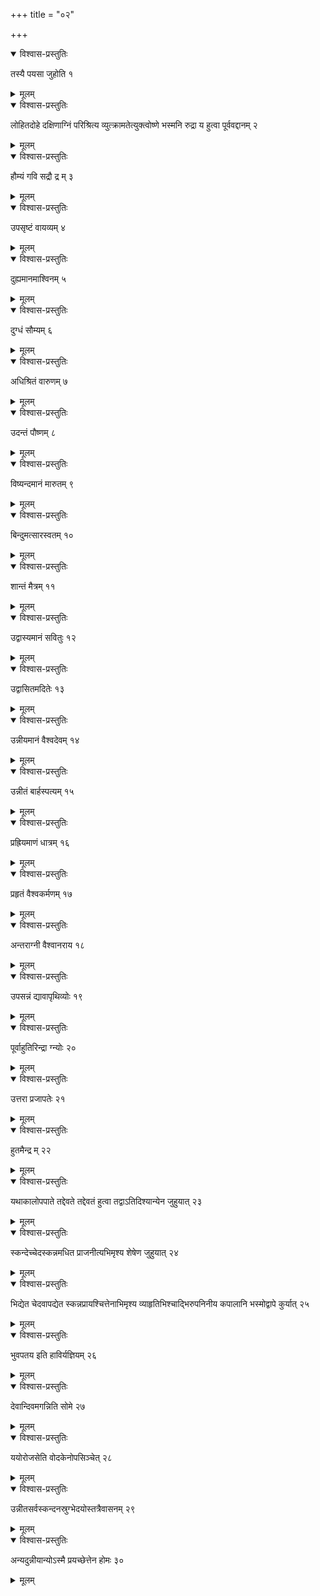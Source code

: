 +++
title = "०२"

+++


<details open><summary>विश्वास-प्रस्तुतिः</summary>

तस्यै पयसा जुहोति १
</details>

<details><summary>मूलम्</summary>

तस्यै पयसा जुहोति १
</details>


<details open><summary>विश्वास-प्रस्तुतिः</summary>

लोहितदोहे दक्षिणाग्निं परिश्रित्य व्युत्क्रामतेत्युक्त्वोष्णे भस्मनि रुद्रा य हुत्वा पूर्ववद्दानम् २
</details>

<details><summary>मूलम्</summary>

लोहितदोहे दक्षिणाग्निं परिश्रित्य व्युत्क्रामतेत्युक्त्वोष्णे भस्मनि रुद्रा य हुत्वा पूर्ववद्दानम् २
</details>


<details open><summary>विश्वास-प्रस्तुतिः</summary>

हौम्यं गवि सद्रौ द्र म् ३
</details>

<details><summary>मूलम्</summary>

हौम्यं गवि सद्रौ द्र म् ३
</details>


<details open><summary>विश्वास-प्रस्तुतिः</summary>

उपसृष्टं वायव्यम् ४
</details>

<details><summary>मूलम्</summary>

उपसृष्टं वायव्यम् ४
</details>


<details open><summary>विश्वास-प्रस्तुतिः</summary>

दुह्यमानमाश्विनम् ५
</details>

<details><summary>मूलम्</summary>

दुह्यमानमाश्विनम् ५
</details>


<details open><summary>विश्वास-प्रस्तुतिः</summary>

दुग्धं सौम्यम् ६
</details>

<details><summary>मूलम्</summary>

दुग्धं सौम्यम् ६
</details>


<details open><summary>विश्वास-प्रस्तुतिः</summary>

अधिश्रितं वारुणम् ७
</details>

<details><summary>मूलम्</summary>

अधिश्रितं वारुणम् ७
</details>


<details open><summary>विश्वास-प्रस्तुतिः</summary>

उदन्तं पौष्णम् ८
</details>

<details><summary>मूलम्</summary>

उदन्तं पौष्णम् ८
</details>


<details open><summary>विश्वास-प्रस्तुतिः</summary>

विष्यन्दमानं मारुतम् ९
</details>

<details><summary>मूलम्</summary>

विष्यन्दमानं मारुतम् ९
</details>


<details open><summary>विश्वास-प्रस्तुतिः</summary>

बिन्दुमत्सारस्वतम् १०
</details>

<details><summary>मूलम्</summary>

बिन्दुमत्सारस्वतम् १०
</details>


<details open><summary>विश्वास-प्रस्तुतिः</summary>

शान्तं मैत्रम् ११
</details>

<details><summary>मूलम्</summary>

शान्तं मैत्रम् ११
</details>


<details open><summary>विश्वास-प्रस्तुतिः</summary>

उद्वास्यमानं सवितुः १२
</details>

<details><summary>मूलम्</summary>

उद्वास्यमानं सवितुः १२
</details>


<details open><summary>विश्वास-प्रस्तुतिः</summary>

उद्वासितमदितेः १३
</details>

<details><summary>मूलम्</summary>

उद्वासितमदितेः १३
</details>


<details open><summary>विश्वास-प्रस्तुतिः</summary>

उन्नीयमानं वैश्वदेवम् १४
</details>

<details><summary>मूलम्</summary>

उन्नीयमानं वैश्वदेवम् १४
</details>


<details open><summary>विश्वास-प्रस्तुतिः</summary>

उन्नीतं बार्हस्पत्यम् १५
</details>

<details><summary>मूलम्</summary>

उन्नीतं बार्हस्पत्यम् १५
</details>


<details open><summary>विश्वास-प्रस्तुतिः</summary>

प्रह्रियमाणं धात्रम् १६
</details>

<details><summary>मूलम्</summary>

प्रह्रियमाणं धात्रम् १६
</details>


<details open><summary>विश्वास-प्रस्तुतिः</summary>

प्रहृतं वैश्वकर्मणम् १७
</details>

<details><summary>मूलम्</summary>

प्रहृतं वैश्वकर्मणम् १७
</details>


<details open><summary>विश्वास-प्रस्तुतिः</summary>

अन्तराग्नी वैश्वानराय १८
</details>

<details><summary>मूलम्</summary>

अन्तराग्नी वैश्वानराय १८
</details>


<details open><summary>विश्वास-प्रस्तुतिः</summary>

उपसन्नं द्यावापृथिव्योः १९
</details>

<details><summary>मूलम्</summary>

उपसन्नं द्यावापृथिव्योः १९
</details>


<details open><summary>विश्वास-प्रस्तुतिः</summary>

पूर्वाहुतिरिन्द्रा ग्न्योः २०
</details>

<details><summary>मूलम्</summary>

पूर्वाहुतिरिन्द्रा ग्न्योः २०
</details>


<details open><summary>विश्वास-प्रस्तुतिः</summary>

उत्तरा प्रजापतेः २१
</details>

<details><summary>मूलम्</summary>

उत्तरा प्रजापतेः २१
</details>


<details open><summary>विश्वास-प्रस्तुतिः</summary>

हुतमैन्द्र म् २२
</details>

<details><summary>मूलम्</summary>

हुतमैन्द्र म् २२
</details>


<details open><summary>विश्वास-प्रस्तुतिः</summary>

यथाकालोपपाते तद्देवते तद्देवतं हुत्वा तद्वाऽतिदिश्यान्येन जुहुयात् २३
</details>

<details><summary>मूलम्</summary>

यथाकालोपपाते तद्देवते तद्देवतं हुत्वा तद्वाऽतिदिश्यान्येन जुहुयात् २३
</details>


<details open><summary>विश्वास-प्रस्तुतिः</summary>

स्कन्देच्चेदस्कन्नमधित प्राजनीत्यभिमृश्य शेषेण जुहुयात् २४
</details>

<details><summary>मूलम्</summary>

स्कन्देच्चेदस्कन्नमधित प्राजनीत्यभिमृश्य शेषेण जुहुयात् २४
</details>


<details open><summary>विश्वास-प्रस्तुतिः</summary>

भिद्येत चेदवापद्येत स्कन्नप्रायश्चित्तेनाभिमृश्य व्याहृतिभिश्चाद्भिरुपनिनीय कपालानि भस्मोद्वापे कुर्यात् २५
</details>

<details><summary>मूलम्</summary>

भिद्येत चेदवापद्येत स्कन्नप्रायश्चित्तेनाभिमृश्य व्याहृतिभिश्चाद्भिरुपनिनीय कपालानि भस्मोद्वापे कुर्यात् २५
</details>


<details open><summary>विश्वास-प्रस्तुतिः</summary>

भुवपतय इति हाविर्यज्ञियम् २६
</details>

<details><summary>मूलम्</summary>

भुवपतय इति हाविर्यज्ञियम् २६
</details>


<details open><summary>विश्वास-प्रस्तुतिः</summary>

देवान्दिवमगन्निति सोमे २७
</details>

<details><summary>मूलम्</summary>

देवान्दिवमगन्निति सोमे २७
</details>


<details open><summary>विश्वास-प्रस्तुतिः</summary>

ययोरोजसेति वोदकेनोपसिञ्चेत् २८
</details>

<details><summary>मूलम्</summary>

ययोरोजसेति वोदकेनोपसिञ्चेत् २८
</details>


<details open><summary>विश्वास-प्रस्तुतिः</summary>

उन्नीतसर्वस्कन्दनस्रुग्भेदयोस्तत्रैवासनम् २९
</details>

<details><summary>मूलम्</summary>

उन्नीतसर्वस्कन्दनस्रुग्भेदयोस्तत्रैवासनम् २९
</details>


<details open><summary>विश्वास-प्रस्तुतिः</summary>

अन्यदुन्नीयान्योऽस्मै प्रयच्छेत्तेन होमः ३०
</details>

<details><summary>मूलम्</summary>

अन्यदुन्नीयान्योऽस्मै प्रयच्छेत्तेन होमः ३०
</details>
